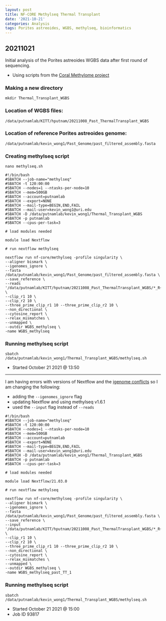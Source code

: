```yaml
---
layout: post
title: NF-CORE Methylseq Thermal Transplant
date: '2021-10-21'
categories: Analysis
tags: Porites astreoides, WGBS, methylseq, bioinformatics
---
```


## 20211021

Initial analysis of the Porites astreoides WGBS data after first round of sequencing.
- Using scripts from the [Coral Methylome project](https://github.com/hputnam/Coral_Methylomes/blob/main/BioInf.md)


### Making a new directory

`mkdir Thermal_Transplant_WGBS`

### Location of WGBS files:

`/data/putnamlab/KITT/hputnam/20211008_Past_ThermalTransplant_WGBS`

### Location of reference Porites astreoides genome:

`/data/putnamlab/kevin_wong1/Past_Genome/past_filtered_assembly.fasta`


### Creating methylseq script

`nano methylseq.sh`

```
#!/bin/bash
#SBATCH --job-name="methylseq"
#SBATCH -t 120:00:00
#SBATCH --nodes=1 --ntasks-per-node=10
#SBATCH --mem=500GB
#SBATCH --account=putnamlab
#SBATCH --export=NONE
#SBATCH --mail-type=BEGIN,END,FAIL
#SBATCH --mail-user=kevin_wong1@uri.edu
#SBATCH -D /data/putnamlab/kevin_wong1/Thermal_Transplant_WGBS
#SBATCH -p putnamlab
#SBATCH --cpus-per-task=3

# load modules needed

module load Nextflow

# run nextflow methylseq

nextflow run nf-core/methylseq -profile singularity \
--aligner bismark \
--igenomes_ignore \
--fasta /data/putnamlab/kevin_wong1/Past_Genome/past_filtered_assembly.fasta \
--save_reference \
--reads '/data/putnamlab/KITT/hputnam/20211008_Past_ThermalTransplant_WGBS/*_R{1,2}_001.fastq.gz' \
--clip_r1 10 \
--clip_r2 10 \
--three_prime_clip_r1 10 --three_prime_clip_r2 10 \
--non_directional \
--cytosine_report \
--relax_mismatches \
--unmapped \
--outdir WGBS_methylseq \
-name WGBS_methylseq
```


### Running methylseq script

`sbatch /data/putnamlab/kevin_wong1/Thermal_Transplant_WGBS/methylseq.sh`

- Started October 21 2021 @ 13:50


-------

I am having errors with versions of Nextflow and the [igenome conflicts](https://nf-co.re/methylseq/1.5/usage) so I am changing the following:

- adding the `--igenomes_ignore` flag
- updating Nextflow and using methylseq v1.6.1
- used the `--input` flag instead of `--reads`

```
#!/bin/bash
#SBATCH --job-name="methylseq"
#SBATCH -t 120:00:00
#SBATCH --nodes=1 --ntasks-per-node=10
#SBATCH --mem=500GB
#SBATCH --account=putnamlab
#SBATCH --export=NONE
#SBATCH --mail-type=BEGIN,END,FAIL
#SBATCH --mail-user=kevin_wong1@uri.edu
#SBATCH -D /data/putnamlab/kevin_wong1/Thermal_Transplant_WGBS
#SBATCH -p putnamlab
#SBATCH --cpus-per-task=3

# load modules needed

module load Nextflow/21.03.0

# run nextflow methylseq

nextflow run nf-core/methylseq -profile singularity \
--aligner bismark \
--igenomes_ignore \
--fasta /data/putnamlab/kevin_wong1/Past_Genome/past_filtered_assembly.fasta \
--save_reference \
--input '/data/putnamlab/KITT/hputnam/20211008_Past_ThermalTransplant_WGBS/*_R{1,2}_001.fastq.gz' \
--clip_r1 10 \
--clip_r2 10 \
--three_prime_clip_r1 10 --three_prime_clip_r2 10 \
--non_directional \
--cytosine_report \
--relax_mismatches \
--unmapped \
--outdir WGBS_methylseq \
-name WGBS_methylseq_past_TT_1
```

### Running methylseq script

`sbatch /data/putnamlab/kevin_wong1/Thermal_Transplant_WGBS/methylseq.sh`

- Started October 21 2021 @ 15:00
- Job ID 93817

